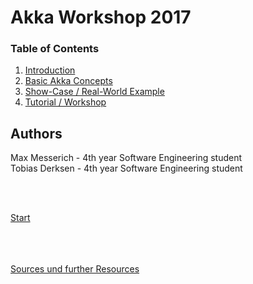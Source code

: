 # Akka Workshop 2017

### Table of Contents
1. [Introduction](introduction.md)
2. [Basic Akka Concepts](concepts.md)
3. [Show-Case / Real-World Example](example.md)
4. [Tutorial / Workshop](workshop.md)


## Authors

Max Messerich - 4th year Software Engineering student <br>
Tobias Derksen - 4th year Software Engineering student


<br><br>

[Start](introduction.md)

<br><br><br>
[Sources und further Resources](sources.md)
